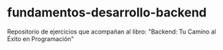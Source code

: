 # fundamentos-desarrollo-backend
Repositorio de ejercicios que acompañan al libro: "Backend: Tu Camino al Éxito en Programación"
